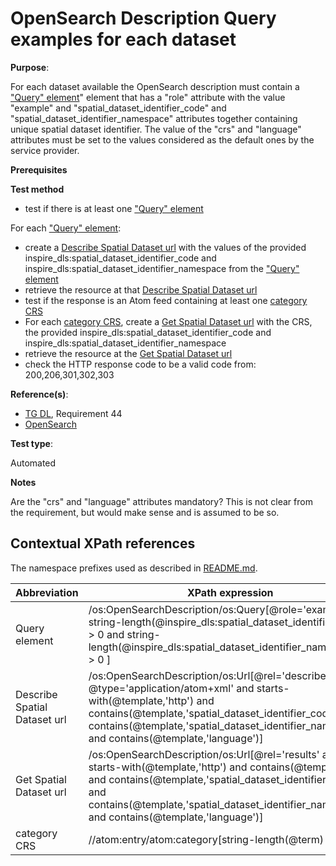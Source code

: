 # OpenSearch Description Query examples for each dataset

**Purpose**:

For each dataset available the OpenSearch description must contain a ["Query" element](#queryelement)" element that has a "role" attribute with the value "example" and "spatial_dataset_identifier_code" and "spatial_dataset_identifier_namespace" attributes together containing unique spatial dataset identifier. The value of the "crs" and "language" attributes must be set to the values considered as the default ones by the service provider.

**Prerequisites**

**Test method**

* test if there is at least one ["Query" element](#queryelement)

For each ["Query" element](#queryelement):
* create a [Describe Spatial Dataset url](#describespatialdataseturl) with the values of the provided inspire_dls:spatial_dataset_identifier_code and inspire_dls:spatial_dataset_identifier_namespace from the ["Query" element](#queryelement)
* retrieve the resource at that [Describe Spatial Dataset url](#describespatialdataseturl)
* test if the response is an Atom feed containing at least one [category CRS](#categorycrs)
* For each [category CRS](#categorycrs), create a [Get Spatial Dataset url](#getspatialdataseturl) with the CRS, the provided inspire_dls:spatial_dataset_identifier_code and inspire_dls:spatial_dataset_identifier_namespace
* retrieve the resource at the [Get Spatial Dataset url](#getspatialdataseturl)
* check the HTTP response code to be a valid code from: 200,206,301,302,303

**Reference(s)**:

* [TG DL](http://inspire.ec.europa.eu/id/ats/download-atom/3.1/atom-pre-defined/README#ref_TG_DL), Requirement 44
* [OpenSearch](http://inspire.ec.europa.eu/id/ats/download-atom/3.1/atom-pre-defined/README#ref_opensearch)

**Test type**:

Automated

**Notes**

Are the "crs" and "language" attributes mandatory? This is not clear from the requirement, but would make sense and is assumed to be so.

## Contextual XPath references

The namespace prefixes used as described in [README.md](http://inspire.ec.europa.eu/id/ats/download-atom/3.1/atom-pre-defined/README#namespaces).

Abbreviation                                               |  XPath expression
---------------------------------------------------------- | -------------------------------------------------------------------------
Query element <a name="queryelement"></a> | /os:OpenSearchDescription/os:Query[@role='example' and string-length(@inspire_dls:spatial_dataset_identifier_code) > 0 and string-length(@inspire_dls:spatial_dataset_identifier_namespace) > 0 ]
Describe Spatial Dataset url <a name="describespatialdataseturl"></a> | /os:OpenSearchDescription/os:Url[@rel='describedby' and @type='application/atom+xml' and starts-with(@template,'http') and contains(@template,'spatial_dataset_identifier_code') and contains(@template,'spatial_dataset_identifier_namespace') and contains(@template,'language')]
Get Spatial Dataset url <a name="getspatialdataseturl"></a> | /os:OpenSearchDescription/os:Url[@rel='results' and starts-with(@template,'http') and contains(@template,'crs') and contains(@template,'spatial_dataset_identifier_code') and contains(@template,'spatial_dataset_identifier_namespace') and contains(@template,'language')]
category CRS <a name="categorycrs"></a> | //atom:entry/atom:category[string-length(@term) > 0]
